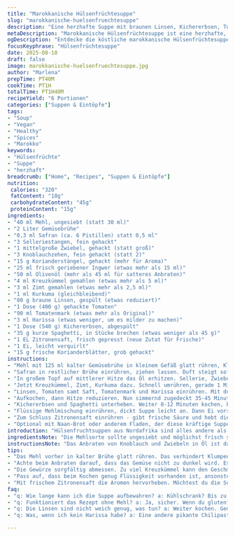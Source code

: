 ```yaml
---
title: "Marokkanische Hülsenfrüchtesuppe"
slug: "marokkanische-huelsenfruechtesuppe"
description: "Eine herzhafte Suppe mit braunen Linsen, Kichererbsen, Tomaten, und einer feinen Gewürzmischung aus Safran, Kreuzkümmel, und Zimt. Zunächst werden Gemüse und aromatische Kräuter in Olivenöl angeschwitzt. Dann köcheln die Hülsenfrüchte langsam im duftenden Gewürzfond. Spaghetti als Sämigkeitsgeber und ein Ei zum Binden runden das Gericht ab. Ideal für kühle Tage, vegetarisch und laktosefrei. Klassisch marokkanisch inspiriert - mit meinem persönlichen Touch durch ein paar Änderungen in Mengen und Zutaten, die für mehr Balance sorgen und intensiveres Aroma verleihen."
metaDescription: "Marokkanische Hülsenfrüchtesuppe ist eine herzhafte, aromatische Suppe mit Linsen und Kichererbsen. Ideal für kalte Tage, vegetarisch und laktosefrei."
ogDescription: "Entdecke die köstliche marokkanische Hülsenfrüchtesuppe. Aromatisch und sättigend - perfekt für die kühleren Monate."
focusKeyphrase: "Hülsenfrüchtesuppe"
date: 2025-08-10
draft: false
image: marokkanische-huelsenfruechtesuppe.jpg
author: "Marlena"
prepTime: PT40M
cookTime: PT1H
totalTime: PT1H40M
recipeYield: "6 Portionen"
categories: ["Suppen & Eintöpfe"]
tags:
- "Soup"
- "Vegan"
- "Healthy"
- "Spices"
- "Marokko"
keywords:
- "Hülsenfrüchte"
- "Suppe"
- "herzhaft"
breadcrumb: ["Home", "Recipes", "Suppen & Eintöpfe"]
nutrition: 
 calories: "320"
 fatContent: "10g"
 carbohydrateContent: "45g"
 proteinContent: "15g"
ingredients:
- "40 ml Mehl, ungesiebt (statt 30 ml)"
- "2 Liter Gemüsebrühe"
- "0,3 ml Safran (ca. 6 Pistillen) statt 0,5 ml"
- "3 Selleriestangen, fein gehackt"
- "1 mittelgroße Zwiebel, gehackt (statt groß)"
- "3 Knoblauchzehen, fein gehackt (statt 2)"
- "15 g Korianderstängel, gehackt (mehr für Aroma)"
- "25 ml frisch geriebener Ingwer (etwas mehr als 15 ml)"
- "50 ml Olivenöl (mehr als 45 ml für satteres Anbraten)"
- "4 ml Kreuzkümmel gemahlen (etwas mehr als 5 ml)"
- "3 ml Zimt gemahlen (etwas mehr als 2,5 ml)"
- "1 ml Kurkuma (gleichbleibend)"
- "80 g braune Linsen, gespült (etwas reduziert)"
- "1 Dose (400 g) gehackte Tomaten"
- "90 ml Tomatenmark (etwas mehr als Original)"
- "3 ml Harissa (etwas weniger, um es milder zu machen)"
- "1 Dose (540 g) Kichererbsen, abgespült"
- "35 g kurze Spaghetti, in Stücke brechen (etwas weniger als 45 g)"
- "1 EL Zitronensaft, frisch gepresst (neue Zutat für Frische)"
- "1 Ei, leicht verquirlt"
- "15 g frische Korianderblätter, grob gehackt"
instructions:
- "Mehl mit 125 ml kalter Gemüsebrühe in kleinem Gefäß glatt rühren, Klümpchen vermeiden. Brauchst du später zum Andicken."
- "Safran in restlicher Brühe einrühren, ziehen lassen. Duft steigt sofort hoch, typisch nussig-blumig, nicht zu übertreiben. Flüssigkeit dann warm halten."
- "In großem Topf auf mittlerer Hitze das Öl erhitzen. Sellerie, Zwiebel, Knoblauch, Korianderstängel und Ingwer hineingeben. Nicht lassen zu braun werden – eher glasig, appetitliche Süße entfaltet sich nach 3-4 Minuten."
- "Jetzt Kreuzkümmel, Zimt, Kurkuma dazu. Schnell umrühren, gerade 1 Minute, sonst wird’s bitter. Gewürze sollen nur kurz anrösten und ihr Aroma entfalten, nicht verbrennen."
- "Linsen, Tomaten samt Saft, Tomatenmark und Harissa einrühren. Mit der Safran-Brühe aufgießen, Flüssigkeit muss die Linsen gut bedecken."
- "Aufkochen, dann Hitze reduzieren. Nun simmernd zugedeckt 35-45 Minuten kochen, bis Linsen weich sind. Ab und zu rühren, Boden checken, nicht anbrennen lassen! Geruch und Farbe verändern sich – klare Andeutung für Garzeit."
- "Kichererbsen und Spaghetti unterheben. Weiter 8-12 Minuten kochen, bis Pasta bissfest isst. Hier genau beobachten; zu weich ist matschig, zu hart frustrierend."
- "Flüssige Mehlmischung einrühren, dickt Suppe leicht an. Dann Ei vorsichtig in dünnem Strahl einfließen lassen, ohne zu rühren, damit es Fäden zieht und leichte Bindung gibt. Eine Minute stocken lassen, dann vorsichtig vermengen."
- "Zum Schluss Zitronensaft einrühren - gibt frische Säure und hebt die Gewürze hervor. Korianderblätter darüber streuen und sofort servieren."
- "Optional mit Naan-Brot oder anderem Fladen, der diese kräftige Suppe gut aufnimmt."
introduction: "Hülsenfruchtsuppen aus Nordafrika sind alles andere als langweilig – sie bringen viel Textur und intensive Aromen auf den Tisch. Ich habe mich hier an einer marokkanisch inspirierten Variante versucht, die bewusst auf Gewürzbalance und sanfte Schärfe setzt. Es gibt viel zu lernen, wenn man mit Safran und Harissa hantiert – zu viel kann schnell erbärmlich sein. Außerdem liebe ich es, eine kleine Portion Pasta reinzumachen; die sorgt für Sämigkeit, ohne zu beschweren. Linsen und Kichererbsen sind natürlich klassisch, aber die Mengen habe ich angepasst, damit die Suppe nicht pampig wird. Knoblauch und Ingwer verleihen Tiefe. Wichtig ist das langsame Köcheln, das den Geschmack richtig trägt. Mit frischer Zitrone und Koriander zum Schluss bekommt die Suppe ihr frisch-herbes Finish."
ingredientsNote: "Die Mehlsorte sollte ungesiebt und möglichst frisch sein, damit das Andicken gelingt, ohne Klümpchen. Statt Safran kannst du auch Kurkuma erhöhen, wenn das Budget knapp ist, aber der Duft bleibt flacher. Für die Brühe eignet sich jeder gute Gemüsefond; kaufe nicht den billigsten, sonst leidet die Suppe. Sellerie kannst du durch Fenchel ersetzen, für eine süßlichere Note. Die Pasta muss kurz reingeben werden, sonst zerfällt sie. Wenn du keine Harissa hast, tut es auch eine pikante Chilipaste oder ein paar Chiliflocken, dann aber sparsam. Korianderstängel geben eine sehr ungewöhnliche, aber aromatische Tiefe. Frischer Ingwer sorgt für Wärme und einen leicht scharfen Biss - getrockneter wirkt blass. Beim Öl lieber gutes natives Olivenöl nehmen, billiges neigt zum Bitteren beim Anbraten."
instructionsNote: "Das Anbraten von Knoblauch und Zwiebeln in Öl ist das Herz dieser Suppe. Achte auf Farbe, nicht verbrennen! Der Zwiebel soll glasig sein, Knoblauch glänzend, sonst bitter. Gewürze kurz mitrösten, bis sie duften, nicht mehr. Beim Aufgießen mit der Brühe sofort mit Safran vermischen, damit er sich gut verteilt. Linsen brauchen Geduld. Probe immer mal, ob sie schon weich sind. Wer keine Linsen mag, kann auch rote nehmen, Kochzeit dann aber deutlich kürzer. Beim Zugabe von Pasta – immer prüfen, dass genug Flüssigkeit im Topf ist, sonst klebt es an. Beim Ei einlaufen lassen, ohne rühren – so entstehen Fäden, das gibt schöne Bindung und ein bisschen Struktur. Wer auf Nummer sicher gehen will, kann das Ei vorher passieren. Ganz zum Schluss Zitronensaft bringt Frische, die wichtige Balance zwischen den erdigen Gewürzen und dem Süß-Säure-Spiel."
tips:
- "Das Mehl vorher in kalter Brühe glatt rühren. Das verhindert Klumpen. Verwende ungesiebtes Mehl, denn das sorgt für eine bessere Bindung. Ist die Suppe zu dünn? Mehr Mehl in Brühe mischen, aber nicht zu spät. Die Konsistenz ist entscheidend."
- "Achte beim Anbraten darauf, dass das Gemüse nicht zu dunkel wird. Es sollte nur glasig und süßlich sein. Knoblauch kann bitter werden, also schnell rühren. Verwende frischen Ingwer, er bringt mehr Aroma als der getrocknete. Lange Kochen stärkt die Aromen."
- "Die Gewürze sorgfältig abmessen. Zu viel Kreuzkümmel kann den Geschmack dominieren. Harissa kann durch Chilipaste ersetzt werden, die bringt nicht den gesamten Geschmacksreichtum. Milder ist besser, weil du reineres Aroma haben willst."
- "Pass auf, dass beim Kochen genug Flüssigkeit vorhanden ist, ansonsten kleben die Spaghetti. Eine kurze Probe während des Kochens ist wichtig. Kichererbsen ersetzen? Dann Linsen gleichmäßig kochen, Zeit anpassen. Frische Kräuter sorgen für extra Frische."
- "Mit frischem Zitronensaft die Aromen hervorheben. Möchtest du die Suppe feiner machen? Füge mehr Koriander hinzu, sehr gut zu alles erdigen Aromen. Letzte Schritte sind entscheidend. Geschmack sofort prüfen, eine sprangmiss ist nie gut."
faq:
- "q: Wie lange kann ich die Suppe aufbewahren? a: Kühlschrank? Bis zu drei Tage hält sie sich dort. Tiefkühlen? Geht auch, aber die Konsistenz verändert sich. Wahrscheinlich weicher. Achte darauf, dass sie in einem luftdichten Behälter aufbewahrt wird."
- "q: Funktioniert das Rezept ohne Mehl? a: Ja, sicher. Wenn du glutenfrei bist, benutze Maisstärke oder Kichererbsenmehl. Das ändert die Konsistenz, aber besser als ohne Bindung. Mehr Zeit zum Eindicken einplanen. Kreativ sein."
- "q: Die Linsen sind nicht weich genug, was tun? a: Weiter kochen. Geduld ist hier der Schlüssel. Manchmal brauchen sie länger. Wenn du rote Linsen verwendest, sind die schneller gar. Einfach im Auge behalten. Geschmack verändert sich auch."
- "q: Was, wenn ich kein Harissa habe? a: Eine andere pikante Chilipaste geht auch. Oder Chiliflocken können eingearbeitet werden. Aber vorsichtig dosieren. Der Kick von Harissa ist schwer zu ersetzen. Geschmack ausprobieren und anpassen."

---
```

